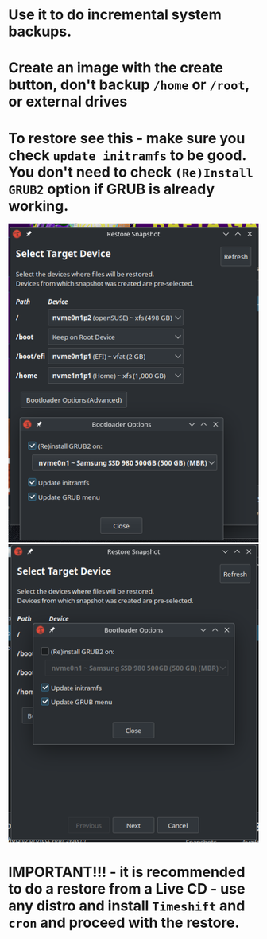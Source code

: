 # Use it to do incremental system backups.
# Create an image with the create button, don't backup `/home` or `/root`, or external drives
# To restore see this - make sure you check `update initramfs` to be good. You don't need to check `(Re)Install GRUB2` option if GRUB is already working.
<img src="./timeshift-important.png" />
<img src="./timeshift-important-2.png" />

# IMPORTANT!!! - it is recommended to do a restore from a Live CD - use any distro and install `Timeshift` and `cron` and proceed with the restore.